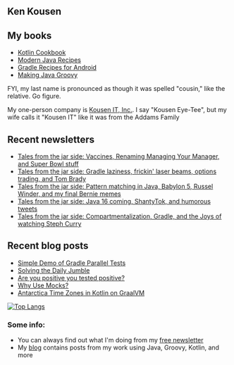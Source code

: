## Ken Kousen

## My books

- [Kotlin Cookbook](https://www.amazon.com/Kotlin-Cookbook-Problem-Focused-Ken-Kousen/dp/1492046671/ref=sr_1_2?crid=19GC9U7J3BCF6&dchild=1&keywords=ken+kousen&qid=1602270598&sprefix=kousen+%2Caps%2C152&sr=8-2)
- [Modern Java Recipes](https://www.amazon.com/Modern-Java-Recipes-Solutions-Difficult/dp/149197317X/ref=sr_1_1?crid=19GC9U7J3BCF6&dchild=1&keywords=ken+kousen&qid=1602270598&sprefix=kousen+%2Caps%2C152&sr=8-1)
- [Gradle Recipes for Android](https://www.amazon.com/Gradle-Recipes-Android-Master-System/dp/1491947020/ref=sr_1_3?crid=19GC9U7J3BCF6&dchild=1&keywords=ken+kousen&qid=1602270598&sprefix=kousen+%2Caps%2C152&sr=8-3)
- [Making Java Groovy](https://www.amazon.com/Making-Java-Groovy-Ken-Kousen/dp/1935182943/ref=sr_1_1?dchild=1&keywords=ken+kousen+making+java+groovy&qid=1602270937&sr=8-1)

FYI, my last name is pronounced as though it was spelled "cousin," like the relative. Go figure.

My one-person company is [Kousen IT, Inc.](http://www.kousenit.com). I say "Kousen Eye-Tee", but my wife calls it "Kousen IT" like it was from the Addams Family

## Recent newsletters
<!-- NEWSLETTERS:START -->
- [Tales from the jar side: Vaccines, Renaming Managing Your Manager, and Super Bowl stuff](https://kenkousen.substack.com/p/tales-from-the-jar-side-vaccines)
- [Tales from the jar side: Gradle laziness, frickin' laser beams, options trading, and Tom Brady](https://kenkousen.substack.com/p/tales-from-the-jar-side-gradle-laziness)
- [Tales from the jar side: Pattern matching in Java, Babylon 5, Russel Winder, and my final Bernie memes](https://kenkousen.substack.com/p/tales-from-the-jar-side-pattern-matching)
- [Tales from the jar side: Java 16 coming, ShantyTok, and humorous tweets](https://kenkousen.substack.com/p/tales-from-the-jar-side-java-16-coming)
- [Tales from the jar side: Compartmentalization, Gradle, and the Joys of watching Steph Curry](https://kenkousen.substack.com/p/tales-from-the-jar-side-compartmentalization)
<!-- NEWSLETTERS:END -->

## Recent blog posts
<!-- BLOG-POST-LIST:START -->
- [Simple Demo of Gradle Parallel Tests](https://kousenit.org/2020/11/22/simple-demo-of-gradle-parallel-tests/)
- [Solving the Daily Jumble](https://kousenit.org/2020/07/08/solving-the-daily-jumble/)
- [Are you positive you tested positive?](https://kousenit.org/2020/05/13/are-you-positive-you-tested-positive/)
- [Why Use Mocks?](https://kousenit.org/2020/03/03/why-use-mocks/)
- [Antarctica Time Zones in Kotlin on GraalVM](https://kousenit.org/2020/01/04/antarctica-time-zones-in-kotlin-on-graalvm/)
<!-- BLOG-POST-LIST:END -->

[![Top Langs](https://github-readme-stats.vercel.app/api/top-langs/?username=kousen&hide=javascript)](https://github.com/kousen/github-readme-stats)

### Some info:

- You can always find out what I'm doing from my [free newsletter](https://kenkousen.substack.com)
- My [blog](https://kousenit.org) contains posts from my work using Java, Groovy, Kotlin, and more

<!--
**kousen/kousen** is a ✨ _special_ ✨ repository because its `README.md` (this file) appears on your GitHub profile.

Here are some ideas to get you started:

- 🔭 I’m currently working on ...
- 🌱 I’m currently learning ...
- 👯 I’m looking to collaborate on ...
- 🤔 I’m looking for help with ...
- 💬 Ask me about ...
- 📫 How to reach me: ...
- 😄 Pronouns: ...
- ⚡ Fun fact: ...
-->
